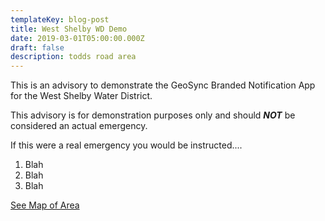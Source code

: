 ```yaml
---
templateKey: blog-post
title: West Shelby WD Demo
date: 2019-03-01T05:00:00.000Z
draft: false
description: todds road area
---
```

This is an advisory to demonstrate the GeoSync Branded Notification App for the West Shelby Water District.

This advisory is for demonstration purposes only and should **_NOT_** be considered an actual emergency.

If this were a real emergency you would be instructed....

1. Blah
2. Blah
3. Blah

[See Map of Area](/map/?layer=Advisory&feature=4)

